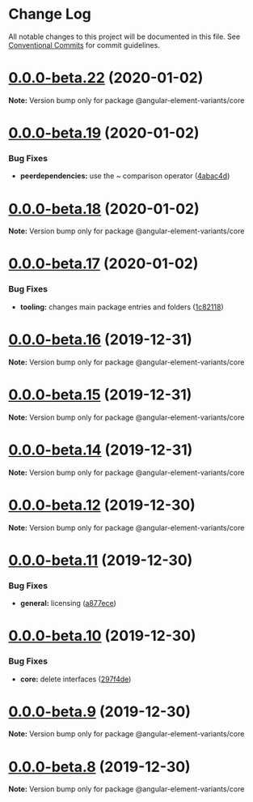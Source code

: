 # Change Log

All notable changes to this project will be documented in this file.
See [Conventional Commits](https://conventionalcommits.org) for commit guidelines.

# [0.0.0-beta.22](https://github.com/BioPhoton/angular-element-variants/tree/master/packages/core/compare/v0.0.0-beta.20...v0.0.0-beta.22) (2020-01-02)

**Note:** Version bump only for package @angular-element-variants/core

# [0.0.0-beta.19](https://github.com/BioPhoton/angular-element-variants/tree/master/packages/core/compare/v0.0.0-beta.18...v0.0.0-beta.19) (2020-01-02)

### Bug Fixes

- **peerdependencies:** use the ~ comparison operator ([4abac4d](https://github.com/BioPhoton/angular-element-variants/tree/master/packages/core/commit/4abac4d6cffd3a1c000a057e0f816194d00c3060))

# [0.0.0-beta.18](https://github.com/BioPhoton/angular-element-variants/tree/master/packages/core/compare/v0.0.0-beta.17...v0.0.0-beta.18) (2020-01-02)

**Note:** Version bump only for package @angular-element-variants/core

# [0.0.0-beta.17](https://github.com/BioPhoton/angular-element-variants/tree/master/packages/core/compare/v0.0.0-beta.16...v0.0.0-beta.17) (2020-01-02)

### Bug Fixes

- **tooling:** changes main package entries and folders ([1c82118](https://github.com/BioPhoton/angular-element-variants/tree/master/packages/core/commit/1c821184ccd822f60565e8f1029a00395cc62409))

# [0.0.0-beta.16](https://github.com/BioPhoton/angular-element-variants/tree/master/packages/core/compare/v0.0.0-beta.15...v0.0.0-beta.16) (2019-12-31)

**Note:** Version bump only for package @angular-element-variants/core

# [0.0.0-beta.15](https://github.com/BioPhoton/angular-element-variants/tree/master/packages/core/compare/v0.0.0-beta.14...v0.0.0-beta.15) (2019-12-31)

**Note:** Version bump only for package @angular-element-variants/core

# [0.0.0-beta.14](https://github.com/BioPhoton/angular-element-variants/tree/master/packages/core/compare/v0.0.0-beta.13...v0.0.0-beta.14) (2019-12-31)

**Note:** Version bump only for package @angular-element-variants/core

# [0.0.0-beta.12](https://github.com/BioPhoton/angular-element-variants/tree/master/packages/core/compare/v0.0.0-beta.11...v0.0.0-beta.12) (2019-12-30)

**Note:** Version bump only for package @angular-element-variants/core

# [0.0.0-beta.11](https://github.com/BioPhoton/angular-element-variants/tree/master/packages/core/compare/v0.0.0-beta.10...v0.0.0-beta.11) (2019-12-30)

### Bug Fixes

- **general:** licensing ([a877ece](https://github.com/BioPhoton/angular-element-variants/tree/master/packages/core/commit/a877ece59c3c4f4e158605699ec233d5f3793229))

# [0.0.0-beta.10](https://github.com/BioPhoton/angular-element-variants/tree/master/packages/core/compare/v0.0.0-beta.9...v0.0.0-beta.10) (2019-12-30)

### Bug Fixes

- **core:** delete interfaces ([297f4de](https://github.com/BioPhoton/angular-element-variants/tree/master/packages/core/commit/297f4de0bee6d2f2a5fcb5a607e2eea6865bbbb7))

# [0.0.0-beta.9](https://github.com/BioPhoton/angular-element-variants/tree/master/packages/core/compare/v0.0.0-beta.8...v0.0.0-beta.9) (2019-12-30)

**Note:** Version bump only for package @angular-element-variants/core

# [0.0.0-beta.8](https://github.com/BioPhoton/angular-element-variants/tree/master/packages/core/compare/v0.0.0-beta.6...v0.0.0-beta.8) (2019-12-30)

**Note:** Version bump only for package @angular-element-variants/core
